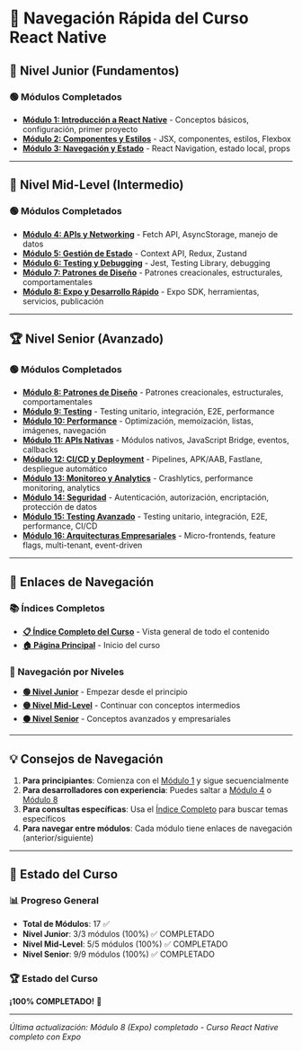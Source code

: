 # 🧭 Navegación Rápida del Curso React Native

## 📱 Nivel Junior (Fundamentos)

### 🟢 Módulos Completados
- **[Módulo 1: Introducción a React Native](junior_1/README.md)** - Conceptos básicos, configuración, primer proyecto
- **[Módulo 2: Componentes y Estilos](junior_2/README.md)** - JSX, componentes, estilos, Flexbox
- **[Módulo 3: Navegación y Estado](junior_3/README.md)** - React Navigation, estado local, props

---

## 🚀 Nivel Mid-Level (Intermedio)

### 🟢 Módulos Completados
- **[Módulo 4: APIs y Networking](midLevel_1/README.md)** - Fetch API, AsyncStorage, manejo de datos
- **[Módulo 5: Gestión de Estado](midLevel_2/README.md)** - Context API, Redux, Zustand
- **[Módulo 6: Testing y Debugging](midLevel_3/README.md)** - Jest, Testing Library, debugging
- **[Módulo 7: Patrones de Diseño](midLevel_4/README.md)** - Patrones creacionales, estructurales, comportamentales
- **[Módulo 8: Expo y Desarrollo Rápido](midLevel_5/README.md)** - Expo SDK, herramientas, servicios, publicación

---

## 🏆 Nivel Senior (Avanzado)

### 🟢 Módulos Completados
- **[Módulo 8: Patrones de Diseño](senior_1/README.md)** - Patrones creacionales, estructurales, comportamentales
- **[Módulo 9: Testing](senior_2/README.md)** - Testing unitario, integración, E2E, performance
- **[Módulo 10: Performance](senior_3/README.md)** - Optimización, memoización, listas, imágenes, navegación
- **[Módulo 11: APIs Nativas](senior_4/README.md)** - Módulos nativos, JavaScript Bridge, eventos, callbacks
- **[Módulo 12: CI/CD y Deployment](senior_5/README.md)** - Pipelines, APK/AAB, Fastlane, despliegue automático
- **[Módulo 13: Monitoreo y Analytics](senior_6/README.md)** - Crashlytics, performance monitoring, analytics
- **[Módulo 14: Seguridad](senior_7/README.md)** - Autenticación, autorización, encriptación, protección de datos
- **[Módulo 15: Testing Avanzado](senior_8/README.md)** - Testing unitario, integración, E2E, performance, CI/CD
- **[Módulo 16: Arquitecturas Empresariales](senior_9/README.md)** - Micro-frontends, feature flags, multi-tenant, event-driven

---

## 🔗 Enlaces de Navegación

### 📚 Índices Completos
- **[📋 Índice Completo del Curso](INDICE_COMPLETO.md)** - Vista general de todo el contenido
- **[🏠 Página Principal](../../README.md)** - Inicio del curso

### 🧭 Navegación por Niveles
- **[🟢 Nivel Junior](junior_1/README.md)** - Empezar desde el principio
- **[🟡 Nivel Mid-Level](midLevel_1/README.md)** - Continuar con conceptos intermedios
- **[🟠 Nivel Senior](senior_1/README.md)** - Conceptos avanzados y empresariales

---

## 💡 Consejos de Navegación

1. **Para principiantes**: Comienza con el [Módulo 1](junior_1/README.md) y sigue secuencialmente
2. **Para desarrolladores con experiencia**: Puedes saltar a [Módulo 4](midLevel_1/README.md) o [Módulo 8](senior_1/README.md)
3. **Para consultas específicas**: Usa el [Índice Completo](INDICE_COMPLETO.md) para buscar temas específicos
4. **Para navegar entre módulos**: Cada módulo tiene enlaces de navegación (anterior/siguiente)

---

## 🎯 Estado del Curso

### 📊 Progreso General
- **Total de Módulos**: 17 ✅
- **Nivel Junior**: 3/3 módulos (100%) ✅ COMPLETADO
- **Nivel Mid-Level**: 5/5 módulos (100%) ✅ COMPLETADO  
- **Nivel Senior**: 9/9 módulos (100%) ✅ COMPLETADO

### 🏆 Estado del Curso
**¡100% COMPLETADO!** 🎉

---

*Última actualización: Módulo 8 (Expo) completado - Curso React Native completo con Expo*
